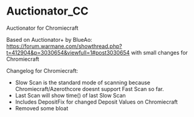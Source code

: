 # Auctionator_CC
Auctionator for Chromiecraft

Based on Auctionator+ by BlueAo: https://forum.warmane.com/showthread.php?t=412904&p=3030654&viewfull=1#post3030654 with small changes for Chromiecraft

Changelog for Chromiecraft: 

- Slow Scan is the standard mode of scanning because Chromiecraft/Azerothcore doesnt support Fast Scan so far.
- Last Scan will show time() of last Slow Scan
- Includes DepositFix for changed Deposit Values on Chromiecraft
- Removed some bloat

